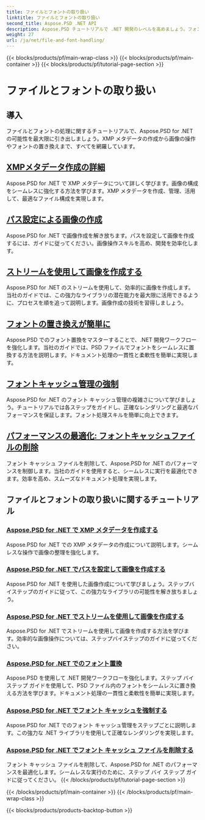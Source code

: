 ```yaml
---
title: ファイルとフォントの取り扱い
linktitle: ファイルとフォントの取り扱い
second_title: Aspose.PSD .NET API
description: Aspose.PSD チュートリアルで .NET 開発のレベルを高めましょう。フォントの置換、XMP メタデータの作成、キャッシュ管理を学習して、ワークフローの効率を最適化します。
weight: 27
url: /ja/net/file-and-font-handling/
---
```


{{< blocks/products/pf/main-wrap-class >}}
{{< blocks/products/pf/main-container >}}
{{< blocks/products/pf/tutorial-page-section >}}

# ファイルとフォントの取り扱い

## 導入

ファイルとフォントの処理に関するチュートリアルで、Aspose.PSD for .NET の可能性を最大限に引き出しましょう。XMP メタデータの作成から画像の操作やフォントの置き換えまで、すべてを網羅しています。

## [XMPメタデータ作成の詳細](./create-xmp-metadata/)
Aspose.PSD for .NET で XMP メタデータについて詳しく学びます。画像の構成をシームレスに強化する方法を学びます。XMP メタデータを作成、管理、活用して、最適なファイル構成を実現します。

## [パス設定による画像の作成](./create-images-setting-path/)
Aspose.PSD for .NET で画像作成を解き放ちます。パスを設定して画像を作成するには、ガイドに従ってください。画像操作スキルを高め、開発を効率化します。

## [ストリームを使用して画像を作成する](./create-images-using-stream/)
Aspose.PSD for .NET のストリームを使用して、効率的に画像を作成します。当社のガイドでは、この強力なライブラリの潜在能力を最大限に活用できるように、プロセスを順を追って説明します。画像作成の技術を習得しましょう。

## [フォントの置き換えが簡単に](./font-replacement/)
Aspose.PSD でのフォント置換をマスターすることで、.NET 開発ワークフローを強化します。当社のガイドでは、PSD ファイルでフォントをシームレスに置換する方法を説明します。ドキュメント処理の一貫性と柔軟性を簡単に実現します。

## [フォントキャッシュ管理の強制](./force-font-cache/)
Aspose.PSD for .NET のフォント キャッシュ管理の複雑さについて学びましょう。チュートリアルでは各ステップをガイドし、正確なレンダリングと最適なパフォーマンスを保証します。フォント処理スキルを簡単に向上できます。

## [パフォーマンスの最適化: フォントキャッシュファイルの削除](./remove-font-cache-files/)
フォント キャッシュ ファイルを削除して、Aspose.PSD for .NET のパフォーマンスを制御します。当社のガイドを使用すると、シームレスに実行を最適化できます。効率を高め、スムーズなドキュメント処理を実現します。

## ファイルとフォントの取り扱いに関するチュートリアル
### [Aspose.PSD for .NET で XMP メタデータを作成する](./create-xmp-metadata/)
Aspose.PSD for .NET での XMP メタデータの作成について説明します。シームレスな操作で画像の整理を強化します。
### [Aspose.PSD for .NET でパスを設定して画像を作成する](./create-images-setting-path/)
Aspose.PSD for .NET を使用した画像作成について学びましょう。ステップバイステップのガイドに従って、この強力なライブラリの可能性を解き放ちましょう。
### [Aspose.PSD for .NET でストリームを使用して画像を作成する](./create-images-using-stream/)
Aspose.PSD for .NET でストリームを使用して画像を作成する方法を学びます。効率的な画像操作については、ステップバイステップのガイドに従ってください。
### [Aspose.PSD for .NET でのフォント置換](./font-replacement/)
Aspose.PSD を使用して .NET 開発ワークフローを強化します。ステップ バイ ステップ ガイドを使用して、PSD ファイル内のフォントをシームレスに置き換える方法を学びます。ドキュメント処理の一貫性と柔軟性を簡単に実現します。
### [Aspose.PSD for .NET でフォント キャッシュを強制する](./force-font-cache/)
Aspose.PSD for .NET でのフォント キャッシュ管理をステップごとに説明します。この強力な .NET ライブラリを使用して正確なレンダリングを実現します。 
### [Aspose.PSD for .NET でフォント キャッシュ ファイルを削除する](./remove-font-cache-files/)
フォント キャッシュ ファイルを削除して、Aspose.PSD for .NET のパフォーマンスを最適化します。シームレスな実行のために、ステップ バイ ステップ ガイドに従ってください。
{{< /blocks/products/pf/tutorial-page-section >}}

{{< /blocks/products/pf/main-container >}}
{{< /blocks/products/pf/main-wrap-class >}}

{{< blocks/products/products-backtop-button >}}
